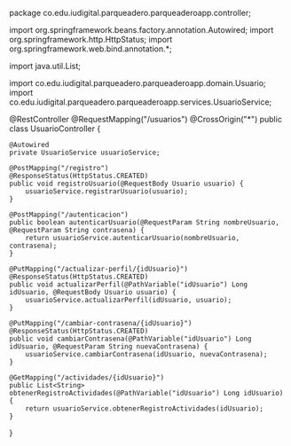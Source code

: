 package co.edu.iudigital.parqueadero.parqueaderoapp.controller;

import org.springframework.beans.factory.annotation.Autowired;
import org.springframework.http.HttpStatus;
import org.springframework.web.bind.annotation.*;

import java.util.List;

import co.edu.iudigital.parqueadero.parqueaderoapp.domain.Usuario;
import co.edu.iudigital.parqueadero.parqueaderoapp.services.UsuarioService;

@RestController
@RequestMapping("/usuarios")
@CrossOrigin("*")
public class UsuarioController {

    @Autowired
    private UsuarioService usuarioService;

    @PostMapping("/registro")
    @ResponseStatus(HttpStatus.CREATED)
    public void registroUsuario(@RequestBody Usuario usuario) {
        usuarioService.registrarUsuario(usuario);
    }

    @PostMapping("/autenticacion")
    public boolean autenticarUsuario(@RequestParam String nombreUsuario, @RequestParam String contrasena) {
        return usuarioService.autenticarUsuario(nombreUsuario, contrasena);
    }

    @PutMapping("/actualizar-perfil/{idUsuario}")
    @ResponseStatus(HttpStatus.CREATED)
    public void actualizarPerfil(@PathVariable("idUsuario") Long idUsuario, @RequestBody Usuario usuario) {
        usuarioService.actualizarPerfil(idUsuario, usuario);
    }

    @PutMapping("/cambiar-contrasena/{idUsuario}")
    @ResponseStatus(HttpStatus.CREATED)
    public void cambiarContrasena(@PathVariable("idUsuario") Long idUsuario, @RequestParam String nuevaContrasena) {
        usuarioService.cambiarContrasena(idUsuario, nuevaContrasena);
    }

    @GetMapping("/actividades/{idUsuario}")
    public List<String> obtenerRegistroActividades(@PathVariable("idUsuario") Long idUsuario) {
        return usuarioService.obtenerRegistroActividades(idUsuario);
    }
}
